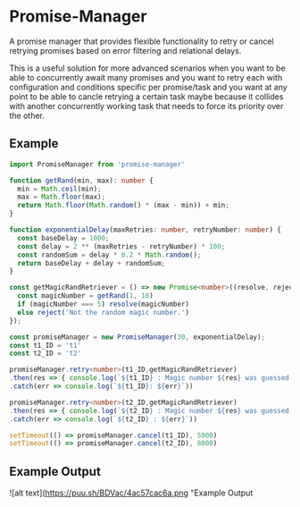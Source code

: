 # Promise-Manager
A promise manager that provides flexible functionality to retry or cancel retrying promises based on error filtering and relational delays.

This is a useful solution for more advanced scenarios when you want to be able to concurrently await many promises and you want to retry each with configuration and conditions specific per promise/task and you want at any point to be able to cancle retrying a certain task maybe because it collides with another concurrently working task that needs to force its priority over the other.

## Example
```typescript
import PromiseManager from 'promise-manager'

function getRand(min, max): number {
  min = Math.ceil(min);
  max = Math.floor(max);
  return Math.floor(Math.random() * (max - min)) + min;
}

function exponentialDelay(maxRetries: number, retryNumber: number) {
  const baseDelay = 1000;
  const delay = 2 ** (maxRetries - retryNumber) * 100;
  const randomSum = delay * 0.2 * Math.random();
  return baseDelay + delay + randomSum;
}

const getMagicRandRetriever = () => new Promise<number>((resolve, reject) => {
  const magicNumber = getRand(1, 10)
  if (magicNumber === 5) resolve(magicNumber)
  else reject('Not the random magic number.')
});

const promiseManager = new PromiseManager(30, exponentialDelay);
const t1_ID = 't1'
const t2_ID = 't2'

promiseManager.retry<number>(t1_ID,getMagicRandRetriever)
.then(res => { console.log(`${t1_ID} : Magic number ${res} was guessed!`) })
.catch(err => console.log(`${t1_ID}: ${err}`))

promiseManager.retry<number>(t2_ID,getMagicRandRetriever)
.then(res => { console.log(`${t2_ID} : Magic number ${res} was guessed!`) })
.catch(err => console.log(`${t2_ID} : ${err}`))

setTimeout(() => promiseManager.cancel(t1_ID), 5000)
setTimeout(() => promiseManager.cancel(t2_ID), 8000)
```
## Example Output

![alt text](https://puu.sh/BDVac/4ac57cac6a.png "Example Output
